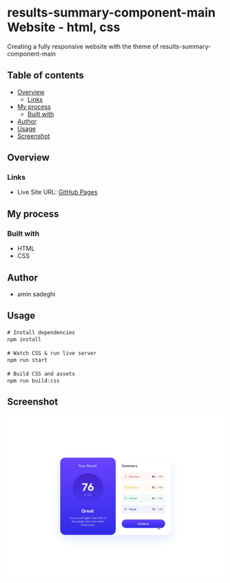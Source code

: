 # results-summary-component-main Website - html, css

Creating a fully responsive website with the theme of results-summary-component-main

## Table of contents

- [Overview](#overview)
  - [Links](#links)
- [My process](#my-process)
  - [Built with](#built-with)
- [Author](#author)
- [Usage](#usage)
- [Screenshot](#screenshot)

## Overview

### Links

- Live Site URL: [GitHub Pages](https://amin82s.github.io/results-summary-component-main/)

## My process

### Built with

- HTML
- CSS

## Author

- amin sadeghi

## Usage

```
# Install dependencies
npm install

# Watch CSS & run live server
npm run start

# Build CSS and assets
npm run build:css
```

## Screenshot

![](/screenshot.jpg)
